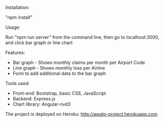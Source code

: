 Installation:

"npm install"

Usage:

Run "npm run server" from the command line, then go to localhost:3000, and click bar graph or line chart


Features:

* Bar graph - Shows monthly claims per month per Airport Code
* Line graph - Shows monthly loss per Airline
* Form to add additional data to the bar graph

Tools used:

* Front-end: Bootstrap, basic CSS, JavaScript
* Backend: Express.js
* Chart library: Angular-nvd3

The project is deployed on Heroku: http://awato-project.herokuapp.com

